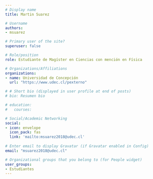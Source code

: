 ```yaml
---
# Display name
title: Martin Suarez

# Username
authors:
- msuarez

# Primary user of the site?
superuser: false

# Role/position
role: Estudiante de Magíster en Ciencias con mención en Física

# Organizations/Affiliations
organizations:
- name: Universidad de Concepción
  url: "https://www.udec.cl/pexterno"

# # Short bio (displayed in user profile at end of posts)
# bio: Resumen bio

# education:
#   courses:

# Social/Academic Networking
social:
- icon: envelope
  icon_pack: fas
  link: 'mailto:msuarez2018@udec.cl'
  
# Enter email to display Gravatar (if Gravatar enabled in Config)
email: "msuarez2018@udec.cl"

# Organizational groups that you belong to (for People widget)
user_groups:
- Estudiantes
---
```

